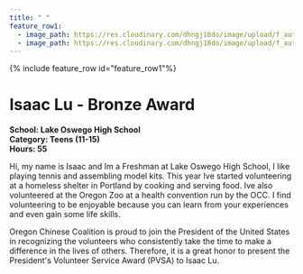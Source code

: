 ```yaml
---
title: " "
feature_row1:
  - image_path: https://res.cloudinary.com/dhngj18do/image/upload/f_auto,q_auto/v1/images/pvsa/2024_Isaac_Lu
  - image_path: https://res.cloudinary.com/dhngj18do/image/upload/f_auto,q_auto/v1/images/activities/year_2024
---
```


{% include feature_row id="feature_row1"%}

# Isaac Lu - Bronze Award

**School: Lake Oswego High School**  
**Category: Teens (11-15)**  
**Hours: 55**  

Hi, my name is Isaac and Im a Freshman at Lake Oswego High School, I like playing tennis
and assembling model kits. This year Ive started volunteering at a homeless shelter in Portland
by cooking and serving food. Ive also volunteered at the Oregon Zoo at a health convention run
by the OCC. I find volunteering to be enjoyable because you can learn from your experiences
and even gain some life skills.

Oregon Chinese Coalition is proud to join the President of the United States in recognizing the volunteers who consistently take the time to make a difference in the lives of others. Therefore, it is a great honor to present the President's Volunteer Service Award (PVSA) to Isaac Lu.
